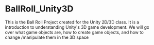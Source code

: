 # BallRoll_Unity3D
This is the Ball Roll Project created for the Unity 2D/3D class. It is a introduction to understanding Unity's 3D game development. We will go over what game objects are, how to create game objects, and how to change /manipulate them in the 3D space

